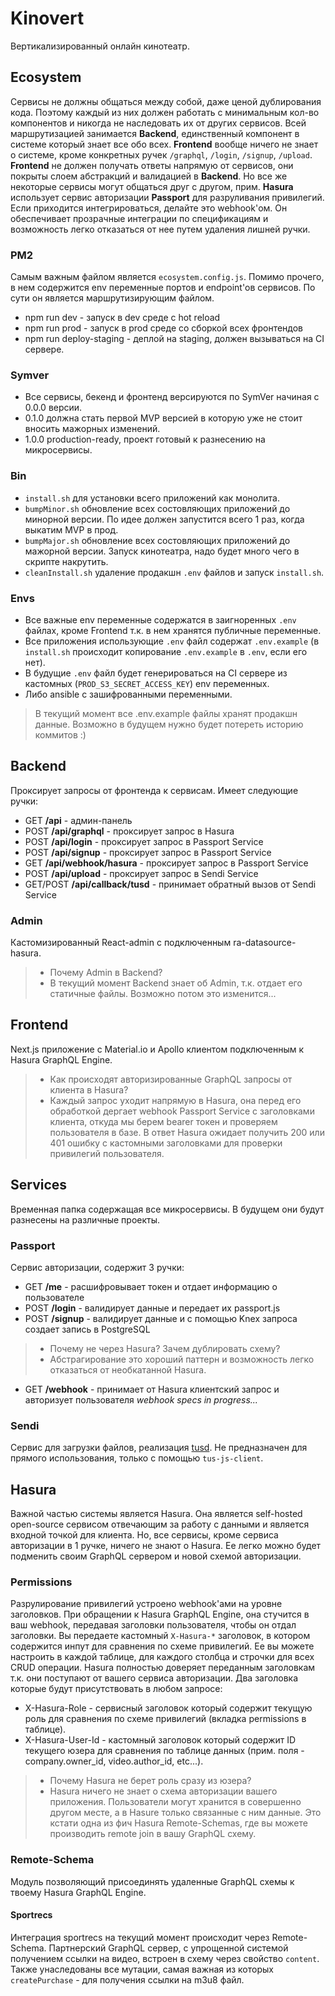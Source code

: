 # Kinovert

Вертикализированный онлайн кинотеатр.

## Ecosystem

Сервисы не должны общаться между собой, даже ценой дублирования кода. Поэтому каждый из них должен работать с минимальным кол-во компонентов и никогда не наследовать их от других сервисов. Всей маршрутизацией занимается **Backend**, единственный компонент в системе который знает все обо всех. **Frontend** вообще ничего не знает о системе, кроме конкретных ручек `/graphql`, `/login`, `/signup`, `/upload`. **Frontend** не должен получать ответы напрямую от сервисов, они покрыты слоем абстракций и валидацией в **Backend**. Но все же некоторые сервисы могут общаться друг с другом, прим. **Hasura** использует сервис авторизации **Passport** для разруливания привилегий. Если приходится интегрироваться, делайте это webhook'ом. Он обеспечивает прозрачные интеграции по спецификациям и возможность легко отказаться от нее путем удаления лишней ручки.

### PM2

Самым важным файлом является `ecosystem.config.js`. Помимо прочего, в нем содержится env переменные портов и endpoint'ов сервисов. По сути он является маршрутизирующим файлом.

- npm run dev - запуск в dev среде с hot reload
- npm run prod - запуск в prod среде со сборкой всех фронтендов
- npm run deploy-staging - деплой на staging, должен вызываться на CI сервере.

### Symver

- Все сервисы, бекенд и фронтенд версируются по SymVer начиная с 0.0.0 версии.
- 0.1.0 должна стать первой MVP версией в которую уже не стоит вносить мажорных изменений.
- 1.0.0 production-ready, проект готовый к разнесению на микросервисы.

### Bin

- `install.sh` для установки всего приложений как монолита.
- `bumpMinor.sh` обновление всех состовляющих приложений до минорной версии. По идее должен запустится всего 1 раз, когда выкатим MVP в прод.
- `bumpMajor.sh` обновление всех состовляющих приложений до мажорной версии. Запуск кинотеатра, надо будет много чего в скрипте накрутить.
- `cleanInstall.sh` удаление продакшн `.env` файлов и запуск `install.sh`.

### Envs

- Все важные env переменные содержатся в заигноренных `.env` файлах, кроме Frontend т.к. в нем хранятся публичные переменные.
- Все приложения использующие `.env` файл содержат `.env.example` (в `install.sh` происходит копирование `.env.example` в `.env`, если его нет).
- В будущие `.env` файл будет генерироваться на CI сервере из кастомных (`PROD_S3_SECRET_ACCESS_KEY`) env переменных.
- Либо ansible с зашифрованными переменными.

> В текущий момент все .env.example файлы хранят продакшн данные. Возможно в будущем нужно будет потереть историю коммитов :)

## Backend

Проксирует запросы от фронтенда к сервисам. Имеет следующие ручки:

- GET **/api** - админ-панель
- POST **/api/graphql** - проксирует запрос в Hasura
- POST **/api/login** - проксирует запрос в Passport Service
- POST **/api/signup** - проксирует запрос в Passport Service
- GET **/api/webhook/hasura** - проксирует запрос в Passport Service
- POST **/api/upload** - проксирует запрос в Sendi Service
- GET/POST **/api/callback/tusd** - принимает обратный вызов от Sendi Service

### Admin

Кастомизированный React-admin с подключенным ra-datasource-hasura.

> - Почему Admin в Backend?
> - В текущий момент Backend знает об Admin, т.к. отдает его статичные файлы. Возможно потом это изменится...

## Frontend

Next.js приложение с Material.io и Apollo клиентом подключенным к Hasura GraphQL Engine.

> - Как происходят авторизированные GraphQL запросы от клиента в Hasura?
> - Каждый запрос уходит напрямую в Hasura, она перед его обработкой дергает webhook Passport Service с заголовками клиента, откуда мы берем bearer токен и проверяем пользователя в базе. В ответ Hasura ожидает получить 200 или 401 ошибку с кастомными заголовками для проверки привилегий пользователя.

## Services

Временная папка содержащая все микросервисы. В будущем они будут разнесены на различные проекты.

### Passport

Сервис авторизации, содержит 3 ручки:

- GET **/me** - расшифровывает токен и отдает информацию о пользователе
- POST **/login** - валидирует данные и передает их passport.js
- POST **/signup** - валидирует данные и с помощью Knex запроса создает запись в PostgreSQL

> - Почему не через Hasura? Зачем дублировать схему?
> - Абстрагирование это хороший паттерн и возможность легко отказаться от необкатанной Hasura.

- GET **/webhook** - принимает от Hasura клиентский запрос и авторизует пользователя
  _webhook specs in progress..._

### Sendi

Сервис для загрузки файлов, реализация [tusd](https://github.com/tus/tusd). Не предназначен для прямого использования, только с помощью `tus-js-client`.

## Hasura

Важной частью системы является Hasura. Она является self-hosted open-source сервисом отвечающим за работу с данными и является входной точкой для клиента. Но, все сервисы, кроме сервиса авторизации в 1 ручке, ничего не знают о Hasura. Ее легко можно будет подменить своим GraphQL сервером и новой схемой авторизации.

### Permissions

Разрулирование привилегий устроено webhook'ами на уровне заголовков. При обращении к Hasura GraphQL Engine, она стучится в ваш webhook, передавая заголовки пользователя, чтобы он отдал заголовки. Вы передаете кастомный `X-Hasura-*` заголовок, в котором содержится инпут для сравнения по схеме привилегий. Ее вы можете настроить в каждой таблице, для каждого столбца и строчки для всех CRUD операции. Hasura полностью доверяет переданным заголовкам т.к. они поступают от вашего сервиса авторизации. Два заголовка которые будут присутствовать в любом запросе:

- X-Hasura-Role - сервисный заголовок который содержит текущую роль для сравнения по схеме привилегий (вкладка permissions в таблице).
- X-Hasura-User-Id - кастомный заголовок который содержит ID текущего юзера для сравнения по таблице данных (прим. поля - company.owner_id, video.author_id, etc...).

> - Почему Hasura не берет роль сразу из юзера?
> - Hasura ничего не знает о схема авторизации вашего приложения. Пользователи могут хранится в совершенно другом месте, а в Hasure только связанные с ним данные. Это кстати одна из фич Hasura Remote-Schemas, где вы можете производить remote join в вашу GraphQL схему.

### Remote-Schema

Модуль позволяющий присоединять удаленные GraphQL схемы к твоему Hasura GraphQL Engine.

#### Sportrecs

Интеграция sportrecs на текущий момент происходит через Remote-Schema. Партнерский GraphQL сервер, с упрощенной системой получением ссылки на видео, встроен в схему через свойство `content`. Также унаследованы все мутации, самая важная из которых `createPurchase` - для получения ссылки на m3u8 файл.
